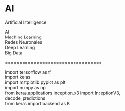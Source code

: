 # AI
Artificial Intelligence

AI <br>
Machine Learning <br>
Redes Neuronales<br>
Deep Learning<br>
Big Data<br>

================================== <br>

import tensorflow as tf <br>
import keras <br>
import matplotlib.pyplot as plt <br>
import numpy as np <br>
from keras.applications.inception_v3 import InceptionV3, decode_predictions <br>
from keras import backend as K <br>
